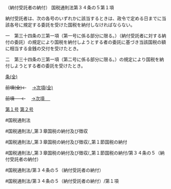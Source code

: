 （納付受託者の納付）
国税通則法第３４条の５第１項

納付受託者は、次の各号のいずれかに該当するときは、政令で定める日までに当該各号に規定する委託を受けた国税を納付しなければならない。

一　第三十四条の三第一項（第一号に係る部分に限る。）（納付受託者に対する納付の委託）の規定により国税を納付しようとする者の委託に基づき当該国税の額に相当する金銭の交付を受けたとき。

二　第三十四条の三第一項（第二号に係る部分に限る。）の規定により国税を納付しようとする者の委託を受けたとき。

[条(全)](国税通則法＿＿＿＿＿第３４条の５_.md)

~~前項(全)←~~　  [→次項(全)](国税通則法＿＿＿＿＿第３４条の５第２項_.md)

~~前項 　 ←~~　  [→次項 　 ](国税通則法＿＿＿＿＿第３４条の５第２項.md)

[第１号](国税通則法＿＿＿＿＿第３４条の５第１項第１号.md)  [第２号](国税通則法＿＿＿＿＿第３４条の５第１項第２号.md)  

#国税通則法

#国税通則法/_第３章国税の納付及び徴収

#国税通則法/_第３章国税の納付及び徴収/_第１節国税の納付

#国税通則法/_第３章国税の納付及び徴収/_第１節国税の納付/第３４条の５（納付受託者の納付）

#国税通則法/第３４条の５（納付受託者の納付）

#国税通則法/第３４条の５（納付受託者の納付）/第１項

